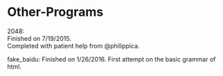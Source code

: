 # Other-Programs
2048:  
Finished on 7/19/2015.  
Completed with patient help from @philippica.

fake_baidu:
Finished on 1/26/2016.
First attempt on the basic grammar of html.
